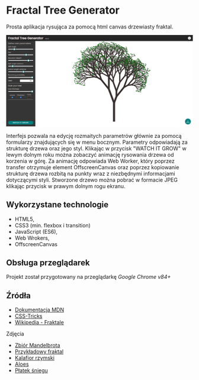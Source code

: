 # Fractal Tree Generator

Prosta aplikacja rysująca za pomocą html canvas drzewiasty fraktal. 

![podgląd](./assets/preview.png)

Interfejs pozwala na edycję rozmaitych parametrów głównie za pomocą formularzy znajdujących się w menu bocznym. Parametry odpowiadają za strukturę drzewa oraz jego styl. Klikając w przycisk "WATCH IT GROW" w lewym dolnym roku można zobaczyć animację rysowania drzewa od korzenia w górę. Za animację odpowiada Web Worker, który poprzez transfer otrzymuje element OffscreenCanvas oraz poprzez kopiowanie strukturę drzewa rozbitą na punkty wraz z niezbędnymi informacjami dotyczącymi styli. Stworzone drzewo można pobrać w formacie JPEG klikając przycisk w prawym dolnym rogu ekranu.

## Wykorzystane technologie
* HTML5, 
* CSS3 (min. flexbox i transition)
* JavaScript (ES6), 
* Web Wrokers, 
* OffscreenCanvas 


## Obsługa przeglądarek
Projekt został przygotowany na przeglądarkę *Google Chrome v84+*

## Źródła
* [Dokumentacja MDN](https://developer.mozilla.org/pl/)
* [CSS-Tricks](https://css-tricks.com/)
* [Wikipedia - Fraktale](https://en.wikipedia.org/wiki/Fractal)

Zdjęcia
* [Zbiór Mandelbrota](https://de.wikipedia.org/wiki/Datei:Blue-Gold_Mandelbrot_Set.jpg)
* [Przykładowy fraktal](https://pl.pinterest.com/pin/126241595775589176/)
* [Kalafior rzymski](https://en.wikipedia.org/wiki/Romanesco_broccoli#/media/File:Fractal_Broccoli.jpg)
* [Aloes](https://pl.pinterest.com/pin/116460340334269511/)
* [Płatek śniegu](http://www.snowcrystals.com/branching/branching.html)

